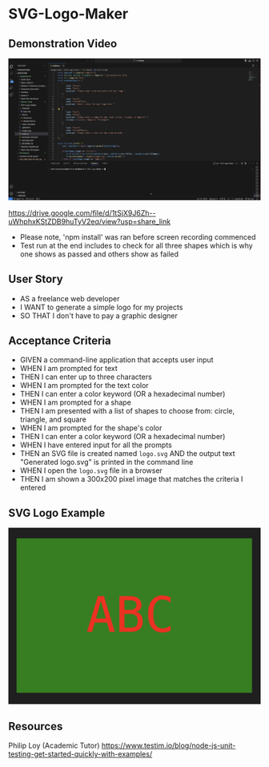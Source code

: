 # SVG-Logo-Maker

## Demonstration Video 
![Alt text](image-1.png) 

https://drive.google.com/file/d/1tSjX9J6Zh--uWhphxKStZDB9huTyV2eq/view?usp=share_link 

* Please note, 'npm install' was ran before screen recording commenced 
* Test run at the end includes to check for all three shapes which is why one shows as passed and others show as failed

## User Story

* AS a freelance web developer
* I WANT to generate a simple logo for my projects
* SO THAT I don't have to pay a graphic designer

## Acceptance Criteria

* GIVEN a command-line application that accepts user input
* WHEN I am prompted for text
* THEN I can enter up to three characters
* WHEN I am prompted for the text color
* THEN I can enter a color keyword (OR a hexadecimal number)
* WHEN I am prompted for a shape
* THEN I am presented with a list of shapes to choose from: circle, triangle, and square
* WHEN I am prompted for the shape's color
* THEN I can enter a color keyword (OR a hexadecimal number)
* WHEN I have entered input for all the prompts
* THEN an SVG file is created named `logo.svg`
AND the output text "Generated logo.svg" is printed in the command line
* WHEN I open the `logo.svg` file in a browser
* THEN I am shown a 300x200 pixel image that matches the criteria I entered

## SVG Logo Example 

![Alt text](image.png)

## Resources
Philip Loy (Academic Tutor)
https://www.testim.io/blog/node-js-unit-testing-get-started-quickly-with-examples/ 